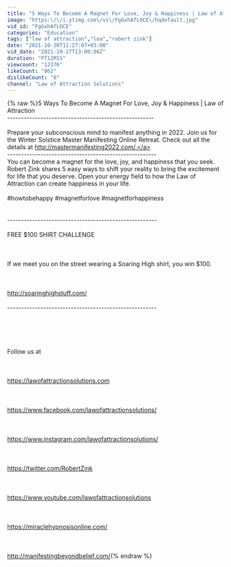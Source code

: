 ```yaml
---
title: "5 Ways To Become A Magnet For Love, Joy & Happiness | Law of Attraction"
image: "https:\/\/i.ytimg.com\/vi\/FgGxhAfLOCE\/hqdefault.jpg"
vid_id: "FgGxhAfLOCE"
categories: "Education"
tags: ["law of attraction","loa","robert zink"]
date: "2021-10-30T11:27:07+03:00"
vid_date: "2021-10-27T13:00:06Z"
duration: "PT12M1S"
viewcount: "13376"
likeCount: "862"
dislikeCount: "6"
channel: "Law of Attraction Solutions"
---
```

{% raw %}5 Ways To Become A Magnet For Love, Joy &amp; Happiness | Law of Attraction<br />-----------------------------------------------------<br /><br />Prepare your subconscious mind to manifest anything in 2022. Join us for the Winter Solstice Master Manifesting Online Retreat. Check out all the details at <a rel="nofollow" target="blank" href="http://mastermanifesting2022.com/.">http://mastermanifesting2022.com/.</a><br />------------------------------------------------------<br />You can become a magnet for the love, joy, and happiness that you seek. Robert Zink shares 5 easy ways to shift your reality to bring the excitement for life that you deserve. Open your energy field to how the Law of Attraction can create happiness in your life.<br /><br />#howtobehappy #magnetforlove #magnetforhappiness<br /><br /><br />------------------------------------------------------<br /><br />FREE $100 SHIRT CHALLENGE<br /><br /><br /><br />If we meet you on the street wearing a Soaring High shirt, you win $100.<br /><br /><br /><br /><a rel="nofollow" target="blank" href="http://soaringhighstuff.com/">http://soaringhighstuff.com/</a><br /><br />------------------------------------------------------<br /><br /><br /><br /><br /><br />Follow us at<br /><br /><br /><br /><a rel="nofollow" target="blank" href="https://lawofattractionsolutions.com">https://lawofattractionsolutions.com</a><br /><br /><br /><br /><a rel="nofollow" target="blank" href="https://www.facebook.com/lawofattractionsolutions/">https://www.facebook.com/lawofattractionsolutions/</a><br /><br /><br /><br /><a rel="nofollow" target="blank" href="https://www.instagram.com/lawofattractionsolutions/">https://www.instagram.com/lawofattractionsolutions/</a><br /><br /><br /><br /><a rel="nofollow" target="blank" href="https://twitter.com/RobertZink">https://twitter.com/RobertZink</a><br /><br /><br /><br /><a rel="nofollow" target="blank" href="https://www.youtube.com/lawofattractionsolutions">https://www.youtube.com/lawofattractionsolutions</a><br /><br /><br /><br /><a rel="nofollow" target="blank" href="https://miraclehypnosisonline.com/">https://miraclehypnosisonline.com/</a><br /><br /><br /><br /><a rel="nofollow" target="blank" href="http://manifestingbeyondbelief.com/">http://manifestingbeyondbelief.com/</a>{% endraw %}
